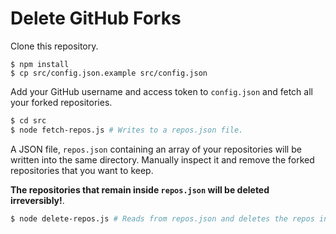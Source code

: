 # Delete GitHub Forks

Clone this repository.

```
$ npm install
$ cp src/config.json.example src/config.json
```

Add your GitHub username and access token to `config.json` and fetch all your forked repositories.

```sh
$ cd src
$ node fetch-repos.js # Writes to a repos.json file.
```

A JSON file, `repos.json` containing an array of your repositories will be written into the same directory. Manually inspect it and remove the forked repositories that you want to keep.

**The repositories that remain inside `repos.json` will be deleted irreversibly!**.

```sh
$ node delete-repos.js # Reads from repos.json and deletes the repos inside it.
```
